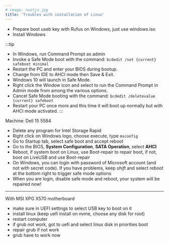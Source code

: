 ```yaml
---
# image: nuxtjs.jpg
title: 'Troubles with installation of Linux'
---
```


- Prepare boot useb key with Rufus on Windows, just use windows.iso
- Install Windows

:::tip

- In Windows, run Command Prompt as admin
- Invoke a Safe Mode boot with the command: `bcdedit /set {current} safeboot minimal`
- Restart the PC and enter your BIOS during bootup.
- Change from IDE to AHCI mode then Save & Exit.
- Windows 10 will launch in Safe Mode.
- Right click the Window icon and select to run the Command Prompt in Admin mode from among the various options.
- Cancel Safe Mode booting with the command: `bcdedit /deletevalue {current} safeboot`
- Restart your PC once more and this time it will boot up normally but with AHCI mode activated.
:::

Machine: Dell 15 5584

- Delete any program for Intel Storage Rapid
- Right click on Windows logo, choose execute, type `msconfig`
- Go to Startup tab, select safe boot and accept reboot
- Go to the BIOS, **System Configuration**, **SATA Operation**, select **AHCI**
- Reboot, if system boot on Linux, use Boot-repair to repair boot, if not, boot on LiveUSB and use Boot-repair
- On Windows, you can login with password of Microsoft account (and not with secret code). If you have problems, keep *shift* and select *reboot* at the bottom right to trigger safe mode options
- When you are login, disable safe mode and reboot, your system will be repaired now!

---

With MSI XPG X570 motherboard

- make sure in UEFI settings to select USB key to boot on it
- install linux (keep uefi install on nvme, choose any disk for root)
- restart computer
- if grub not work, got to uefi and select linux disk in priorities boot
- repair grub if not work
- grub have to work now
